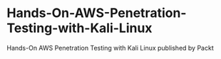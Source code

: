 # Hands-On-AWS-Penetration-Testing-with-Kali-Linux
Hands-On AWS Penetration Testing with Kali Linux published by Packt
